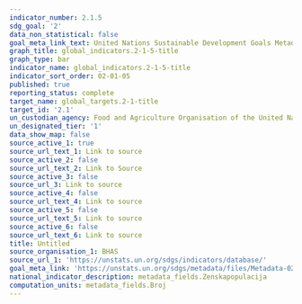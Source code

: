 ```yaml
---
indicator_number: 2.1.5
sdg_goal: '2'
data_non_statistical: false
goal_meta_link_text: United Nations Sustainable Development Goals Metadata (PDF 426 KB)
graph_title: global_indicators.2-1-5-title
graph_type: bar
indicator_name: global_indicators.2-1-5-title
indicator_sort_order: 02-01-05
published: true
reporting_status: complete
target_name: global_targets.2-1-title
target_id: '2.1'
un_custodian_agency: Food and Agriculture Organisation of the United Nations (FAO)
un_designated_tier: '1'
data_show_map: false
source_active_1: true
source_url_text_1: Link to source
source_active_2: false
source_url_text_2: Link to Source
source_active_3: false
source_url_3: Link to source
source_active_4: false
source_url_text_4: Link to source
source_active_5: false
source_url_text_5: Link to source
source_active_6: false
source_url_text_6: Link to source
title: Untitled
source_organisation_1: BHAS
source_url_1: 'https://unstats.un.org/sdgs/indicators/database/'
goal_meta_link: 'https://unstats.un.org/sdgs/metadata/files/Metadata-02-01-02.pdf'
national_indicator_description: metadata_fields.Zenskapopulacija
computation_units: metadata_fields.Broj
---
```

